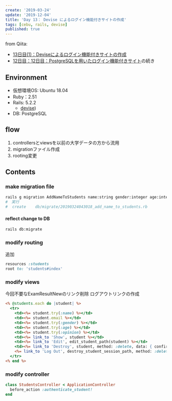 ```yaml
---
create: '2019-03-24'
update: '2019-12-04'
title: 'Day 13： Devise によるログイン機能付きサイトの作成'
tags: [cebu, rails, devise]
published: true
---
```


from Qiita:

- [13日目(1)：Deviseによるログイン機能付きサイトの作成](https://qiita.com/OriverK/items/5a867dbadbcef452c9fd)
- [12日目：12日目：PostgreSQLを用いたログイン機能付きサイト](https://qiita.com/OriverK/items/ef1883408ea924376c1c)の続き

## Environment

- 仮想環境OS: Ubuntu 18.04
- Ruby：2.51
- Rails: 5.2.2
  - [devise](https://github.com/plataformatec/devise))
- DB: PostgreSQL

## flow

1. controllersとviewsを以前の大学データの方から流用
2. migrationファイル作成
3. rooting変更

## Contents

### make migration file

```sh
rails g migration AddNameToStudents name:string gender:integer age:integer opinion:text
#　実行
#  create    db/migrate/20190324043018_add_name_to_students.rb
```

#### reflect change to DB

```sh
rails db:migrate
```

### modify routing

追加

```rb:app/confing/routes.rb
resources :students
root to: 'students#index'
```

### modify views

今回不要なExamResultNewのリンク削除
ログアウトリンクの作成

```rb:app/views/student.html.erb
<% @students.each do |student| %>
  <tr>
    <td><%= student.try(:name) %></td>
    <td><%= student.email %></td>
    <td><%= student.try(:gender) %></td>
    <td><%= student.try(:age) %></td>
    <td><%= student.try(:opinion) %></td>
    <td><%= link_to 'Show', student %></td>
    <td><%= link_to 'Edit', edit_student_path(student) %></td>
    <td><%= link_to 'Destroy', student, method: :delete, data: { confirm: 'Are you sure?' } %></td>
    <%= link_to 'Log Out', destroy_student_session_path, method: :delete %>
  </tr>
<% end %>
```

### modify controller

```rb:app/controllers/student_controller.rb
class StudentsController < ApplicationController
  before_action :authenticate_student!
end
```
